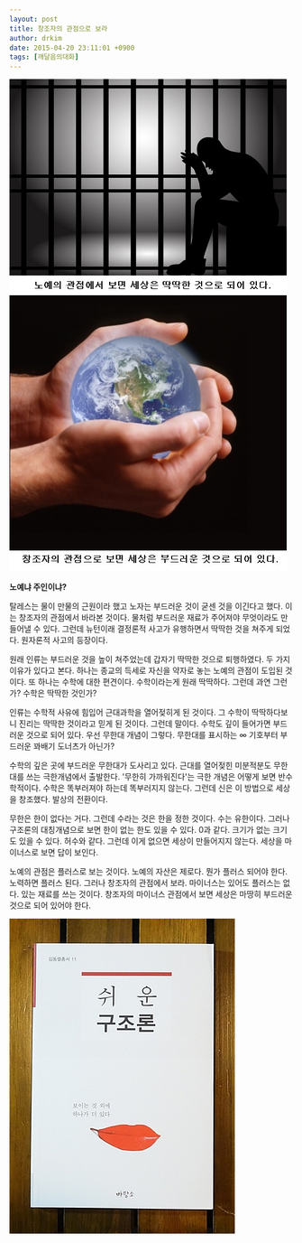 ```yaml
---
layout: post
title: 창조자의 관점으로 보라
author: drkim
date: 2015-04-20 23:11:01 +0900
tags: [깨달음의대화]
---
```


![](/files/attach/images/198/062/583/41.jpg)![](/files/attach/images/198/062/583/42.jpg)
  



**노예냐 주인이냐?**

  


탈레스는 물이 만물의 근원이라 했고 노자는 부드러운 것이 굳센 것을 이긴다고 했다. 이는 창조자의 관점에서 바라본 것이다. 물처럼 부드러운 재료가 주어져야 무엇이라도 만들어낼 수 있다. 그런데 뉴턴이래 결정론적 사고가 유행하면서 딱딱한 것을 쳐주게 되었다. 원자론적 사고의 등장이다. 

  


원래 인류는 부드러운 것을 높이 쳐주었는데 갑자기 딱딱한 것으로 퇴행하였다. 두 가지 이유가 있다고 본다. 하나는 종교의 득세로 자신을 약자로 놓는 노예의 관점이 도입된 것이다. 또 하나는 수학에 대한 편견이다. 수학이라는게 원래 딱딱하다. 그런데 과연 그런가? 수학은 딱딱한 것인가? 

  


인류는 수학적 사유에 힘입어 근대과학을 열어젖히게 된 것이다. 그 수학이 딱딱하다보니 진리는 딱딱한 것이라고 믿게 된 것이다. 그런데 말이다. 수학도 깊이 들어가면 부드러운 것으로 되어 있다. 우선 무한대 개념이 그렇다. 무한대를 표시하는 ∞ 기호부터 부드러운 꽈배기 도너츠가 아닌가? 

  


수학의 깊은 곳에 부드러운 무한대가 도사리고 있다. 근대를 열어젖힌 미분적분도 무한대를 쓰는 극한개념에서 출발한다. '무한히 가까워진다'는 극한 개념은 어떻게 보면 반수학적이다. 수학은 똑부러져야 하는데 똑부러지지 않는다. 그런데 신은 이 방법으로 세상을 창조했다. 발상의 전환이다. 

  


무한은 한이 없다는 거다. 그런데 수라는 것은 한을 정한 것이다. 수는 유한이다. 그러나 구조론의 대칭개념으로 보면 한이 없는 한도 있을 수 있다. 0과 같다. 크기가 없는 크기도 있을 수 있다. 허수와 같다. 그런데 이게 없으면 세상이 만들어지지 않는다. 세상을 마이너스로 보면 답이 보인다. 

  


노예의 관점은 플러스로 보는 것이다. 노예의 자산은 제로다. 뭔가 플러스 되어야 한다. 노력하면 플러스 된다. 그러나 창조자의 관점에서 보라. 마이너스는 있어도 플러스는 없다. 있는 재료를 쓰는 것이다. 창조자의 마이너스 관점에서 보면 세상은 마땅히 부드러운 것으로 되어 있어야 한다. 

  



![](/files/attach/images/198/062/583/DSC.JPG)